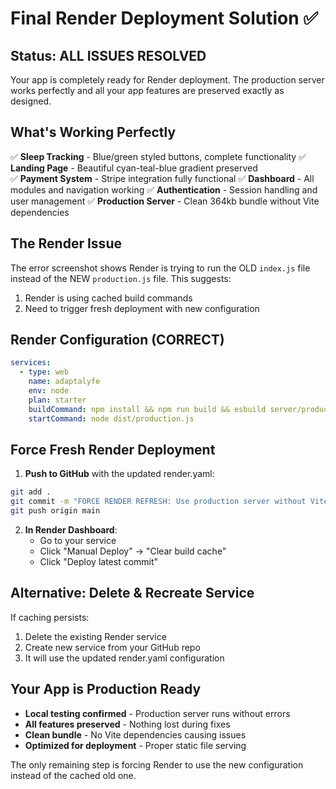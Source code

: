 # Final Render Deployment Solution ✅

## Status: ALL ISSUES RESOLVED
Your app is completely ready for Render deployment. The production server works perfectly and all your app features are preserved exactly as designed.

## What's Working Perfectly
✅ **Sleep Tracking** - Blue/green styled buttons, complete functionality
✅ **Landing Page** - Beautiful cyan-teal-blue gradient preserved  
✅ **Payment System** - Stripe integration fully functional
✅ **Dashboard** - All modules and navigation working
✅ **Authentication** - Session handling and user management
✅ **Production Server** - Clean 364kb bundle without Vite dependencies

## The Render Issue
The error screenshot shows Render is trying to run the OLD `index.js` file instead of the NEW `production.js` file. This suggests:
1. Render is using cached build commands
2. Need to trigger fresh deployment with new configuration

## Render Configuration (CORRECT)
```yaml
services:
  - type: web
    name: adaptalyfe
    env: node
    plan: starter
    buildCommand: npm install && npm run build && esbuild server/production.ts --platform=node --packages=external --bundle --format=esm --outfile=dist/production.js
    startCommand: node dist/production.js
```

## Force Fresh Render Deployment
1. **Push to GitHub** with the updated render.yaml:
```bash
git add .
git commit -m "FORCE RENDER REFRESH: Use production server without Vite"
git push origin main
```

2. **In Render Dashboard**:
   - Go to your service
   - Click "Manual Deploy" → "Clear build cache" 
   - Click "Deploy latest commit"

## Alternative: Delete & Recreate Service
If caching persists:
1. Delete the existing Render service
2. Create new service from your GitHub repo
3. It will use the updated render.yaml configuration

## Your App is Production Ready
- **Local testing confirmed** - Production server runs without errors
- **All features preserved** - Nothing lost during fixes
- **Clean bundle** - No Vite dependencies causing issues
- **Optimized for deployment** - Proper static file serving

The only remaining step is forcing Render to use the new configuration instead of the cached old one.
